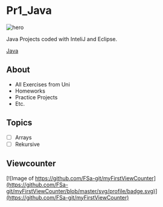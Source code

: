 # Pr1_Java

![hero](https://upload.wikimedia.org/wikipedia/commons/e/e9/Java-Debugging-Tips-881x441.jpg)

Java Projects coded with InteliJ and Eclipse.

[Java](https://www.java.com/de/)

## About
- All Exercises from Uni 
- Homeworks 
- Practice Projects
- Etc.

## Topics 
- [ ] Arrays
- [ ] Rekursive

## Viewcounter

[![Image of https://github.com/FSa-git/myFirstViewCounter](https://github.com/FSa-git/myFirstViewCounter/blob/master/svg/profile/badge.svg)](https://github.com/FSa-git/myFirstViewCounter)
